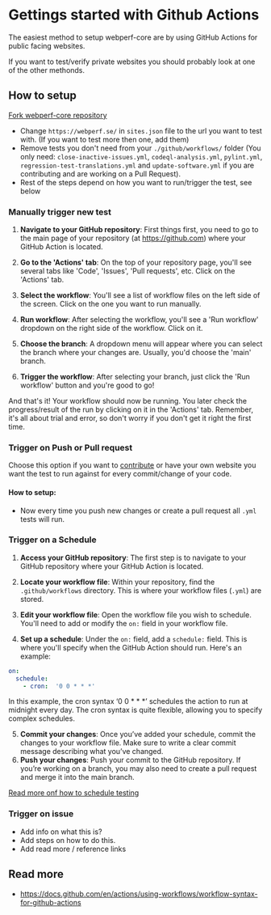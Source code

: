 # Gettings started with Github Actions

The easiest method to setup webperf-core are by using GitHub Actions for public facing websites.

If you want to test/verify private websites you should probably look at one of the other methonds.

## How to setup
[Fork webperf-core repository](https://github.com/Webperf-se/webperf_core/fork?fragment=1)
- Change `https://webperf.se/` in `sites.json` file to the url you want to test with.
  (If you want to test more then one, add them)
- Remove tests you don't need from your `./github/workflows/` folder
  (You only need: `close-inactive-issues.yml`, `codeql-analysis.yml`, `pylint.yml`, `regression-test-translations.yml` and `update-software.yml` if you are contributing and are working on a Pull Request).
- Rest of the steps depend on how you want to run/trigger the test, see below

### Manually trigger new test

1. **Navigate to your GitHub repository**: First things first, you need to go to the main page of your repository (at https://github.com) where your GitHub Action is located.

2. **Go to the 'Actions' tab**: On the top of your repository page, you'll see several tabs like 'Code', 'Issues', 'Pull requests', etc. Click on the 'Actions' tab.

3. **Select the workflow**: You'll see a list of workflow files on the left side of the screen. Click on the one you want to run manually.

4. **Run workflow**: After selecting the workflow, you'll see a 'Run workflow' dropdown on the right side of the workflow. Click on it.

5. **Choose the branch**: A dropdown menu will appear where you can select the branch where your changes are.
Usually, you'd choose the 'main' branch.

6. **Trigger the workflow**: After selecting your branch, just click the 'Run workflow' button and you're good to go!

And that's it! Your workflow should now be running. You later check the progress/result of the run by clicking on it in the 'Actions' tab. Remember, it's all about trial and error, so don't worry if you don't get it right the first time.

### Trigger on Push or Pull request

Choose this option if you want to [contribute](CONTRIBUTING.md) or have your own website you want the test to run against for every commit/change of your code.

#### How to setup:

- Now every time you push new changes or create a pull request all `.yml` tests will run.

### Trigger on a Schedule

1. **Access your GitHub repository**: The first step is to navigate to your GitHub repository where your GitHub Action is located.

2. **Locate your workflow file**: Within your repository, find the `.github/workflows` directory. This is where your workflow files (`.yml`) are stored.

3. **Edit your workflow file**: Open the workflow file you wish to schedule. You'll need to add or modify the `on:` field in your workflow file.

4. **Set up a schedule**: Under the `on:` field, add a `schedule:` field. This is where you'll specify when the GitHub Action should run. Here's an example:

```yaml
on:
  schedule:
    - cron:  '0 0 * * *'
```

   In this example, the cron syntax ‘0 0 * * *’ schedules the action to run at midnight every day. The cron syntax is quite flexible, allowing you to specify complex schedules.

5. **Commit your changes**: Once you’ve added your schedule, commit the changes to your workflow file. Make sure to write a clear commit message describing what you’ve changed.
6. **Push your changes**: Push your commit to the GitHub repository. If you’re working on a branch, you may also need to create a pull request and merge it into the main branch.

[Read more onf how to schedule testing](https://docs.github.com/en/actions/using-workflows/workflow-syntax-for-github-actions#onschedule)

### Trigger on issue

- Add info on what this is?
- Add steps on how to do this.
- Add read more / reference links


## Read more

- https://docs.github.com/en/actions/using-workflows/workflow-syntax-for-github-actions
